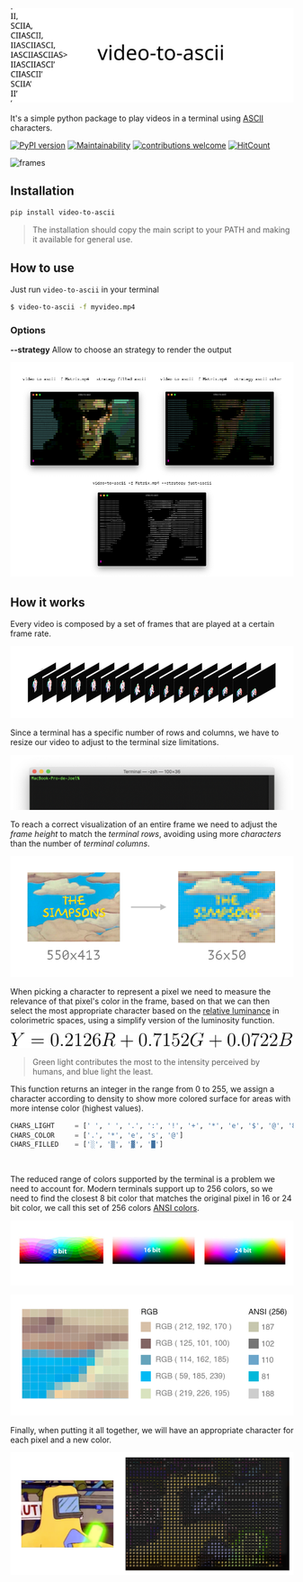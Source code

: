 ![Logo](images/logo.svg)
<br/><br/>
It's a simple python package to play videos in a terminal using [ASCII](https://en.wikipedia.org/wiki/ASCII) characters.

[![PyPI version](https://badge.fury.io/py/video-to-ascii.svg)](https://badge.fury.io/py/video-to-ascii)
[![Maintainability](https://api.codeclimate.com/v1/badges/a5fcdf2b0cab41654ca3/maintainability)](https://codeclimate.com/github/joelibaceta/video-to-terminal/maintainability)
[![contributions welcome](https://img.shields.io/badge/contributions-welcome-brightgreen.svg?style=flat)](https://github.com/joelibaceta/video-to-ascii)
[![HitCount](http://hits.dwyl.io/joelibaceta/https://github.com/joelibaceta/video-to-ascii.svg)](http://hits.dwyl.io/joelibaceta/https://github.com/joelibaceta/video-to-ascii)

![frames](images/Simpsons.apng)

## Installation
```bash
pip install video-to-ascii
```

> The installation should copy the main script to your PATH and making it available for general use.

## How to use

Just run `video-to-ascii` in your terminal

```bash
$ video-to-ascii -f myvideo.mp4
```

### Options

**--strategy**
Allow to choose an strategy to render the output

![strategies](images/Strategies.png)

## How it works

Every video is composed by a set of frames that are played at a certain frame rate.

![frames](images/imgVideoFrames.png)

Since a terminal has a specific number of rows and columns, we have to resize our video to adjust to the terminal size limitations.

![frames](images/imgTerminal.png)

To reach a correct visualization of an entire frame we need to adjust the _frame height_ to match the _terminal rows_, avoiding using more _characters_ than the number of _terminal columns_.

![frames](images/imgResizing.png)

When picking a character to represent a pixel we need to measure the relevance of that pixel's color in the frame, based on that we can then select the most appropriate character based on the [relative luminance](https://en.wikipedia.org/wiki/Relative_luminance) in colorimetric spaces, using a simplify version of the luminosity function.

![LuminosityFunction](images/Luminosity.svg)

> Green light contributes the most to the intensity perceived by humans, and blue light the least.


This function returns an integer in the range from 0 to 255, we assign a character according to density to show more colored surface for areas with more intense color (highest values).

```python
CHARS_LIGHT 	= [' ', ' ', '.', ':', '!', '+', '*', 'e', '$', '@', '8']
CHARS_COLOR 	= ['.', '*', 'e', 's', '@']
CHARS_FILLED    = ['░', '▒', '▓', '█']
```

<br/>

The reduced range of colors supported by the terminal is a problem we need to account for. Modern terminals support up to 256 colors, so we need to find the closest 8 bit color that matches the original pixel in 16 or 24 bit color, we call this set of 256 colors [ANSI colors](https://stackoverflow.com/questions/4842424/list-of-ansi-color-escape-sequences).

![colors](images/display-colors.jpg)

![frames](images/imgPixelSection.png)

Finally, when putting it all together, we will have an appropriate character for each pixel and a new color.

![frames](images/imgPixelImage.png)


